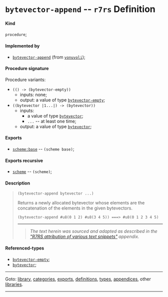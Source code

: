 

<a id='definition__r7rs__bytevector-append'></a>

# `bytevector-append` -- `r7rs` Definition


<a id='definition__r7rs__bytevector-append__kind'></a>

#### Kind

`procedure`;


<a id='definition__r7rs__bytevector-append__implemented-by'></a>

#### Implemented by

 * [`bytevector-append`](../../vonuvoli/definitions/bytevector-append.md#definition__vonuvoli__bytevector-append) (from [`vonuvoli`](../../vonuvoli/_index.md#library__vonuvoli));


<a id='definition__r7rs__bytevector-append__procedure-signature'></a>

#### Procedure signature

Procedure variants:
 * `(() -> (bytevector-empty))`
   * inputs: none;
   * output: a value of type [`bytevector-empty`](../../r7rs/types/bytevector-empty.md#type__r7rs__bytevector-empty);
 * `((bytevector |1...|) -> (bytevector))`
   * inputs:
     * a value of type [`bytevector`](../../r7rs/types/bytevector.md#type__r7rs__bytevector);
     * `...` -- at least one time;
   * output: a value of type [`bytevector`](../../r7rs/types/bytevector.md#type__r7rs__bytevector);


<a id='definition__r7rs__bytevector-append__exports'></a>

#### Exports

 * [`scheme:base`](../../r7rs/exports/scheme_3a_base.md#export__r7rs__scheme_3a_base) -- `(scheme base)`;


<a id='definition__r7rs__bytevector-append__exports-recursive'></a>

#### Exports recursive

 * [`scheme`](../../r7rs/exports/scheme.md#export__r7rs__scheme) -- `(scheme)`;


<a id='definition__r7rs__bytevector-append__description'></a>

#### Description

> ````
> (bytevector-append bytevector ...)
> ````
> 
> 
> Returns a newly allocated bytevector whose elements are the concatenation
> of the elements in the given bytevectors.
> 
> ````
> (bytevector-append #u8(0 1 2) #u8(3 4 5)) ===> #u8(0 1 2 3 4 5)
> ````
> 
> 
> ----
> > *The text herein was sourced and adapted as described in the ["R7RS attribution of various text snippets"](../../r7rs/appendices/attribution.md#appendix__r7rs__attribution) appendix.*


<a id='definition__r7rs__bytevector-append__referenced-types'></a>

#### Referenced-types

 * [`bytevector-empty`](../../r7rs/types/bytevector-empty.md#type__r7rs__bytevector-empty);
 * [`bytevector`](../../r7rs/types/bytevector.md#type__r7rs__bytevector);

----

Goto: [library](../../r7rs/_index.md#library__r7rs), [categories](../../r7rs/categories/_index.md#toc__r7rs__categories), [exports](../../r7rs/exports/_index.md#toc__r7rs__exports), [definitions](../../r7rs/definitions/_index.md#toc__r7rs__definitions), [types](../../r7rs/types/_index.md#toc__r7rs__types), [appendices](../../r7rs/appendices/_index.md#toc__r7rs__appendices), other [libraries](../../_libraries.md#toc__libraries).

----

